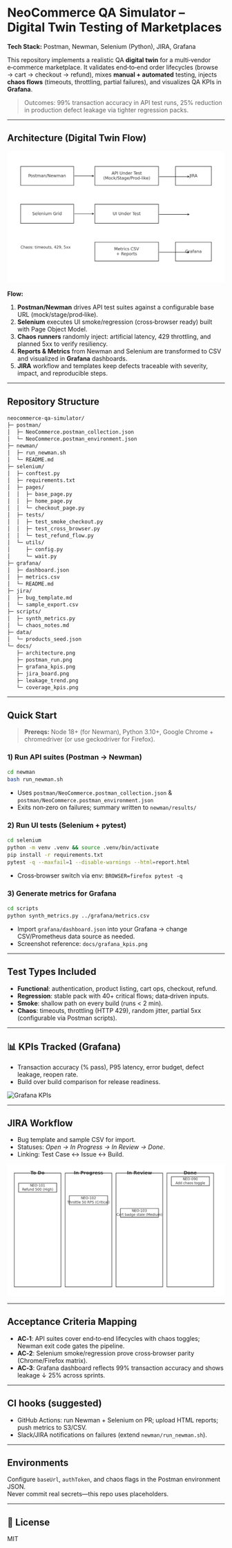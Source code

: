 # NeoCommerce QA Simulator – Digital Twin Testing of Marketplaces

**Tech Stack:** Postman, Newman, Selenium (Python), JIRA, Grafana

This repository implements a realistic QA **digital twin** for a multi‑vendor e‑commerce marketplace. 
It validates end‑to‑end order lifecycles (browse → cart → checkout → refund), mixes **manual + automated** testing, 
injects **chaos flows** (timeouts, throttling, partial failures), and visualizes QA KPIs in **Grafana**.

> Outcomes: 99% transaction accuracy in API test runs, 25% reduction in production defect leakage via tighter regression packs.

---

##  Architecture (Digital Twin Flow)

![Architecture](docs/architecture.png)

**Flow:**  
1. **Postman/Newman** drives API test suites against a configurable base URL (mock/stage/prod‐like).  
2. **Selenium** executes UI smoke/regression (cross‑browser ready) built with Page Object Model.  
3. **Chaos runners** randomly inject: artificial latency, 429 throttling, and planned 5xx to verify resiliency.  
4. **Reports & Metrics** from Newman and Selenium are transformed to CSV and visualized in **Grafana** dashboards.  
5. **JIRA** workflow and templates keep defects traceable with severity, impact, and reproducible steps.

---

##  Repository Structure

```
neocommerce-qa-simulator/
├─ postman/
│  ├─ NeoCommerce.postman_collection.json
│  └─ NeoCommerce.postman_environment.json
├─ newman/
│  ├─ run_newman.sh
│  └─ README.md
├─ selenium/
│  ├─ conftest.py
│  ├─ requirements.txt
│  ├─ pages/
│  │  ├─ base_page.py
│  │  ├─ home_page.py
│  │  └─ checkout_page.py
│  ├─ tests/
│  │  ├─ test_smoke_checkout.py
│  │  ├─ test_cross_browser.py
│  │  └─ test_refund_flow.py
│  └─ utils/
│     ├─ config.py
│     └─ wait.py
├─ grafana/
│  ├─ dashboard.json
│  ├─ metrics.csv
│  └─ README.md
├─ jira/
│  ├─ bug_template.md
│  └─ sample_export.csv
├─ scripts/
│  ├─ synth_metrics.py
│  └─ chaos_notes.md
├─ data/
│  └─ products_seed.json
└─ docs/
   ├─ architecture.png
   ├─ postman_run.png
   ├─ grafana_kpis.png
   ├─ jira_board.png
   ├─ leakage_trend.png
   └─ coverage_kpis.png
```

---

##  Quick Start

> **Prereqs:** Node 18+ (for Newman), Python 3.10+, Google Chrome + chromedriver (or use geckodriver for Firefox).

### 1) Run API suites (Postman → Newman)
```bash
cd newman
bash run_newman.sh
```
- Uses `postman/NeoCommerce.postman_collection.json` & `postman/NeoCommerce.postman_environment.json`
- Exits non‑zero on failures; summary written to `newman/results/`

### 2) Run UI tests (Selenium + pytest)
```bash
cd selenium
python -m venv .venv && source .venv/bin/activate
pip install -r requirements.txt
pytest -q --maxfail=1 --disable-warnings --html=report.html
```
- Cross‑browser switch via env: `BROWSER=firefox pytest -q`

### 3) Generate metrics for Grafana
```bash
cd scripts
python synth_metrics.py ../grafana/metrics.csv
```
- Import `grafana/dashboard.json` into your Grafana → change CSV/Prometheus data source as needed.
- Screenshot reference: `docs/grafana_kpis.png`

---

##  Test Types Included

- **Functional**: authentication, product listing, cart ops, checkout, refund.
- **Regression**: stable pack with 40+ critical flows; data‑driven inputs.
- **Smoke**: shallow path on every build (runs < 2 min).
- **Chaos**: timeouts, throttling (HTTP 429), random jitter, partial 5xx (configurable via Postman scripts).

---

## 📊 KPIs Tracked (Grafana)

- Transaction accuracy (% pass), P95 latency, error budget, defect leakage, reopen rate.
- Build over build comparison for release readiness.

![Grafana KPIs](docs/grafana_kpis.png)

---

##  JIRA Workflow

- Bug template and sample CSV for import.  
- Statuses: *Open → In Progress → In Review → Done*.  
- Linking: Test Case ↔ Issue ↔ Build.

![JIRA Board](docs/jira_board.png)

---

## Acceptance Criteria Mapping

- **AC‑1**: API suites cover end‑to‑end lifecycles with chaos toggles; Newman exit code gates the pipeline.  
- **AC‑2**: Selenium smoke/regression prove cross‑browser parity (Chrome/Firefox matrix).  
- **AC‑3**: Grafana dashboard reflects 99% transaction accuracy and shows leakage ↓ 25% across sprints.

---

##  CI hooks (suggested)

- GitHub Actions: run Newman + Selenium on PR; upload HTML reports; push metrics to S3/CSV.  
- Slack/JIRA notifications on failures (extend `newman/run_newman.sh`).

---

##  Environments

Configure `baseUrl`, `authToken`, and chaos flags in the Postman environment JSON.  
Never commit real secrets—this repo uses placeholders.

---

## 📝 License

MIT
